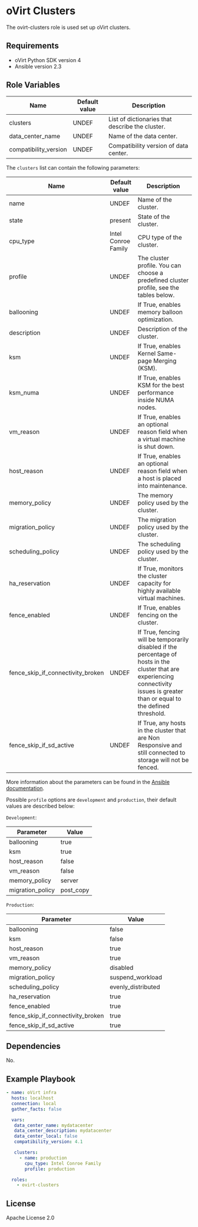 oVirt Clusters
==============

The ovirt-clusters role is used set up oVirt clusters.

Requirements
------------

 * oVirt Python SDK version 4
 * Ansible version 2.3

Role Variables
--------------

| Name                  | Default value         |  Description                            |
|-----------------------|-----------------------|-----------------------------------------|
| clusters              | UNDEF                 | List of dictionaries that describe the cluster. |
| data_center_name      | UNDEF                 | Name of the data center.                 |
| compatibility_version | UNDEF                 | Compatibility version of data center.    |

The `clusters` list can contain the following parameters:

| Name                              | Default value       | Description                             |
|-----------------------------------|---------------------|-----------------------------------------|
| name                              | UNDEF               | Name of the cluster.                     |
| state                             | present             | State of the cluster.                    |
| cpu_type                          | Intel Conroe Family | CPU type of the cluster.                 |
| profile                           | UNDEF               | The cluster profile. You can choose a predefined cluster profile, see the tables below. |
| ballooning                        | UNDEF               | If True, enables memory balloon optimization. |
| description                       | UNDEF               | Description of the cluster. |
| ksm                               | UNDEF               | If True, enables Kernel Same-page Merging (KSM). |
| ksm_numa                          | UNDEF               | If True, enables KSM for the best performance inside NUMA nodes. |
| vm_reason                         | UNDEF               | If True, enables an optional reason field when a virtual machine is shut down. |
| host_reason                       | UNDEF               | If True, enables an optional reason field when a host is placed into maintenance. |
| memory_policy                     | UNDEF               | The memory policy used by the cluster. |
| migration_policy                  | UNDEF               | The migration policy used by the cluster. |
| scheduling_policy                 | UNDEF               | The scheduling policy used by the cluster. |
| ha_reservation                    | UNDEF               | If True, monitors the cluster capacity for highly available virtual machines. |
| fence_enabled                     | UNDEF               | If True, enables fencing on the cluster. |
| fence_skip_if_connectivity_broken | UNDEF               | If True, fencing will be temporarily disabled if the percentage of hosts in the cluster that are experiencing connectivity issues is greater than or equal to the defined threshold. |
| fence_skip_if_sd_active           | UNDEF               | If True, any hosts in the cluster that are Non Responsive and still connected to storage will not be fenced. |

More information about the parameters can be found in the [Ansible documentation](http://docs.ansible.com/ansible/ovirt_clusters_module.html).

Possible `profile` options are `development` and `production`, their default values are described below:

`Development`:

| Parameter        | Value         |
|------------------|---------------|
| ballooning       | true          |
| ksm              | true          |
| host_reason      | false         |
| vm_reason        | false         |
| memory_policy    | server        |
| migration_policy | post_copy     |

`Production`:

| Parameter                         | Value              |
|-----------------------------------|--------------------|
| ballooning                        | false              |
| ksm                               | false              |
| host_reason                       | true               |
| vm_reason                         | true               |
| memory_policy                     | disabled           |
| migration_policy                  | suspend_workload   |
| scheduling_policy                 | evenly_distributed |
| ha_reservation                    | true               |
| fence_enabled                     | true               |
| fence_skip_if_connectivity_broken | true               |
| fence_skip_if_sd_active           | true               |

Dependencies
------------

No.

Example Playbook
----------------

```yaml
- name: oVirt infra
  hosts: localhost
  connection: local
  gather_facts: false

  vars:
   data_center_name: mydatacenter
   data_center_description: mydatacenter
   data_center_local: false
   compatibility_version: 4.1

   clusters:
     - name: production
       cpu_type: Intel Conroe Family
       profile: production

  roles:
    - ovirt-clusters
```

License
-------

Apache License 2.0
